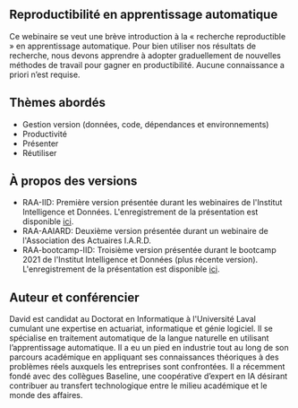 ## Reproductibilité en apprentissage automatique

Ce webinaire se veut une brève introduction à la « recherche reproductible » en apprentissage automatique. Pour bien utiliser nos résultats de recherche, nous devons apprendre à adopter graduellement de nouvelles méthodes de travail pour gagner en productibilité. Aucune connaissance a priori n’est requise.

## Thèmes abordés

- Gestion version (données, code, dépendances et environnements)
- Productivité
- Présenter
- Réutiliser

## À propos des versions

- RAA-IID: Première version présentée durant les webinaires de l'Institut Intelligence et Données. L'enregistrement de la présentation est disponible [ici](https://www.youtube.com/watch?v=Fw_lRiTrmnk&feature=youtu.be).
- RAA-AAIARD: Deuxième version présentée durant un webinaire de l'Association des Actuaires I.A.R.D.
- RAA-bootcamp-IID: Troisième version présentée durant le bootcamp 2021 de l'Institut Intelligence et Données (plus récente version). L'enregistrement de la présentation est disponible [ici](https://www.youtube.com/watch?v=GkMrBgnvCBI).

## Auteur et conférencier

David est candidat au Doctorat en Informatique à l'Université Laval cumulant une expertise en actuariat, informatique et génie logiciel. Il se spécialise en traitement automatique de la langue naturelle en utilisant l’apprentissage automatique. Il a eu un pied en industrie tout au long de son parcours académique en appliquant ses connaissances théoriques à des problèmes réels auxquels les entreprises sont confrontées. Il a récemment fondé avec des collègues Baseline, une coopérative d’expert en IA désirant contribuer au transfert technologique entre le milieu académique et le monde des affaires.
